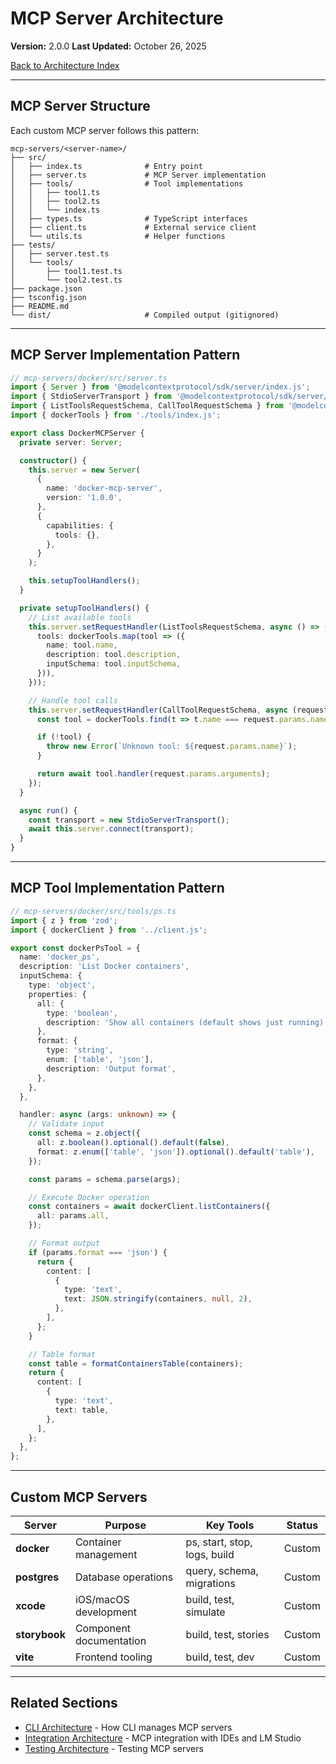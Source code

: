 # MCP Server Architecture

**Version:** 2.0.0
**Last Updated:** October 26, 2025

[Back to Architecture Index](README.md)

---

## MCP Server Structure

Each custom MCP server follows this pattern:

```
mcp-servers/<server-name>/
├── src/
│   ├── index.ts              # Entry point
│   ├── server.ts             # MCP Server implementation
│   ├── tools/                # Tool implementations
│   │   ├── tool1.ts
│   │   ├── tool2.ts
│   │   └── index.ts
│   ├── types.ts              # TypeScript interfaces
│   ├── client.ts             # External service client
│   └── utils.ts              # Helper functions
├── tests/
│   ├── server.test.ts
│   └── tools/
│       ├── tool1.test.ts
│       └── tool2.test.ts
├── package.json
├── tsconfig.json
├── README.md
└── dist/                     # Compiled output (gitignored)
```

---

## MCP Server Implementation Pattern

```typescript
// mcp-servers/docker/src/server.ts
import { Server } from '@modelcontextprotocol/sdk/server/index.js';
import { StdioServerTransport } from '@modelcontextprotocol/sdk/server/stdio.js';
import { ListToolsRequestSchema, CallToolRequestSchema } from '@modelcontextprotocol/sdk/types.js';
import { dockerTools } from './tools/index.js';

export class DockerMCPServer {
  private server: Server;

  constructor() {
    this.server = new Server(
      {
        name: 'docker-mcp-server',
        version: '1.0.0',
      },
      {
        capabilities: {
          tools: {},
        },
      }
    );

    this.setupToolHandlers();
  }

  private setupToolHandlers() {
    // List available tools
    this.server.setRequestHandler(ListToolsRequestSchema, async () => ({
      tools: dockerTools.map(tool => ({
        name: tool.name,
        description: tool.description,
        inputSchema: tool.inputSchema,
      })),
    }));

    // Handle tool calls
    this.server.setRequestHandler(CallToolRequestSchema, async (request) => {
      const tool = dockerTools.find(t => t.name === request.params.name);

      if (!tool) {
        throw new Error(`Unknown tool: ${request.params.name}`);
      }

      return await tool.handler(request.params.arguments);
    });
  }

  async run() {
    const transport = new StdioServerTransport();
    await this.server.connect(transport);
  }
}
```

---

## MCP Tool Implementation Pattern

```typescript
// mcp-servers/docker/src/tools/ps.ts
import { z } from 'zod';
import { dockerClient } from '../client.js';

export const dockerPsTool = {
  name: 'docker_ps',
  description: 'List Docker containers',
  inputSchema: {
    type: 'object',
    properties: {
      all: {
        type: 'boolean',
        description: 'Show all containers (default shows just running)',
      },
      format: {
        type: 'string',
        enum: ['table', 'json'],
        description: 'Output format',
      },
    },
  },

  handler: async (args: unknown) => {
    // Validate input
    const schema = z.object({
      all: z.boolean().optional().default(false),
      format: z.enum(['table', 'json']).optional().default('table'),
    });

    const params = schema.parse(args);

    // Execute Docker operation
    const containers = await dockerClient.listContainers({
      all: params.all,
    });

    // Format output
    if (params.format === 'json') {
      return {
        content: [
          {
            type: 'text',
            text: JSON.stringify(containers, null, 2),
          },
        ],
      };
    }

    // Table format
    const table = formatContainersTable(containers);
    return {
      content: [
        {
          type: 'text',
          text: table,
        },
      ],
    };
  },
};
```

---

## Custom MCP Servers

| Server | Purpose | Key Tools | Status |
|--------|---------|-----------|--------|
| **docker** | Container management | ps, start, stop, logs, build | Custom |
| **postgres** | Database operations | query, schema, migrations | Custom |
| **xcode** | iOS/macOS development | build, test, simulate | Custom |
| **storybook** | Component documentation | build, test, stories | Custom |
| **vite** | Frontend tooling | build, test, dev | Custom |

---

## Related Sections

- [CLI Architecture](03-cli-architecture.md) - How CLI manages MCP servers
- [Integration Architecture](06-integration-architecture.md) - MCP integration with IDEs and LM Studio
- [Testing Architecture](09-testing-architecture.md) - Testing MCP servers
